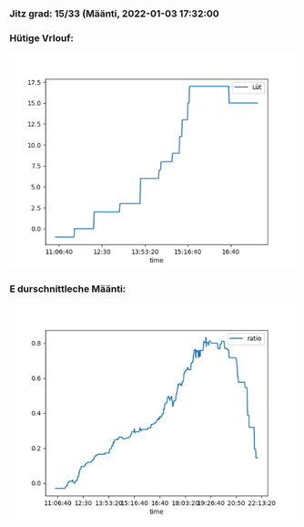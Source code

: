 ### Jitz grad: 15/33 (Määnti, 2022-01-03 17:32:00

### Hütige Vrlouf:
![Graph](Today.png)

### E durschnittleche Määnti:
![Graph](Määnti.png)